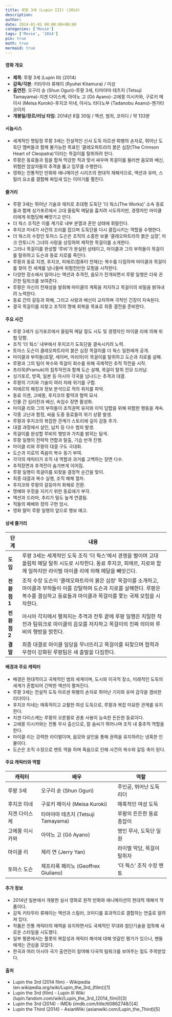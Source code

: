 ```yaml
---
title: 루팡 3세 (Lupin III) (2014)
description: 
author: 
date: 2014-01-01 00:00:00+00:00
categories: ['Movie']
tags: ['Movie', '2014']
pin: true
math: true
mermaid: true
---
```

#### 영화 개요

- **제목**: 루팡 3세 (Lupin III) (2014)  
- **감독/각본**: 키타무라 류헤이 (Ryuhei Kitamura) / 미상  
- **출연진**: 오구리 슌 (Shun Oguri)-루팡 3세, 타마야마 테츠지 (Tetsuji Tamayama)-지겐 다이스케, 아야노 고 (Gô Ayano)-고에몽 이시카와, 구로키 메이사 (Meisa Kuroki)-후지코 미네, 아사노 타다노부 (Tadanobu Asano)-젠가타 코이치  
- **개봉일/장르/러닝 타임**: 2014년 8월 30일 / 액션, 범죄, 코미디 / 약 133분  

#### 시놉시스

- 세계적인 명탐정 루팡 3세는 전설적인 신사 도둑 아르센 뤼팽의 손자로, 뛰어난 도둑단 멤버들과 함께 불가능한 목표인 ‘클레오파트라의 붉은 심장(The Crimson Heart of Cleopatra)’이라는 목걸이를 탈취하려 한다.  
- 루팡은 동료들과 힘을 합쳐 막강한 적과 맞서 싸우며 목걸이를 둘러싼 음모와 배신, 위험한 암살자들의 추격을 뚫고 임무를 수행한다.  
- 영화는 전통적인 만화와 애니메이션 시리즈의 현대적 재해석으로, 액션과 유머, 스릴러 요소를 결합해 짜임새 있는 이야기를 펼친다.  

#### 줄거리

- 루팡 3세는 뛰어난 기술과 재치로 초대형 도둑단 ‘더 웍스(The Works)’ 소속 동료들과 함께 싱가포르에서 고대 올림픽 메달을 훔치려 시도하지만, 경쟁자인 마이클 리에게 위협당해 빼앗기고 만다.  
- 더 웍스 조직은 이를 계기로 내부 분열과 혼란 상태에 휘말린다.  
- 후지코 미네가 사건의 꼬리를 잡으며 도둑단을 다시 결집시키는 역할을 수행한다.  
- 더 웍스의 수장인 토마스 도슨은 조직의 소중한 보물 ‘클레오파트라의 붉은 심장’, 마크 안토니가 그녀의 사랑을 상징하여 제작한 목걸이를 소개한다.  
- 그러나 목걸이를 완성할 ‘루비’가 분실된 상태이고, 마이클과 그의 부하들이 목걸이를 탈취하고 도슨과 동료 지로를 죽인다.  
- 루팡과 동료 지겐, 후지코, 피에르(컴퓨터 천재)는 복수를 다짐하며 마이클과 목걸이를 찾아 전 세계를 넘나들며 위험천만한 모험을 시작한다.  
- 다양한 장소에서 일어나는 액션과 추격전, 음모가 전개되면서 루팡 일행은 더욱 끈끈한 팀워크를 보여준다.  
- 루팡은 자신의 천재성을 발휘해 마이클의 계획을 저지하고 목걸이의 비밀을 밝혀내려 노력한다.  
- 동료 간의 갈등과 화해, 그리고 사랑과 배신이 교차하며 극적인 긴장이 지속된다.  
- 결국 목걸이를 되찾고 조직의 명예 회복을 목표로 최종 결전을 준비한다.

#### 주요 사건

- 루팡 3세가 싱가포르에서 올림픽 메달 절도 시도 및 경쟁자인 마이클 리에 의해 위협 당함.  
- 조직 ‘더 웍스’ 내부에서 후지코가 도둑단을 결속시키려 노력.  
- 토마스 도슨이 클레오파트라의 붉은 심장 목걸이를 더 웍스 일원에게 공개.  
- 마이클과 부하들(로얄, 세이버, 마리아)이 목걸이를 탈취하고 도슨과 지로를 살해.  
- 루팡과 그의 팀이 복수와 목걸이 회수를 위해 국제적인 추적 작전을 시작.  
- 프라묵(Pramuk)의 침투작전과 함께 도슨 살해, 목걸이 탈취 전모 드러남.  
- 싱가포르, 방콕, 일본 등 아시아 각국을 넘나드는 추격과 대결.  
- 루팡의 기지와 기술이 여러 차례 위기를 구함.  
- 피에르의 해킹과 정보 분석으로 적의 위치를 파악.  
- 동료 지겐, 고에몽, 후지코의 활약과 협력 묘사.  
- 인물 간 심리전과 배신, 속임수 장면 활성화.  
- 마이클 리와 그의 부하들이 조직권력 유지와 이익 담합을 위해 위험한 행동을 계속.  
- 각종 고난과 함정, 싸움 도중 동료들의 위기 상황 발생.  
- 루팡과 후지코의 복잡한 관계가 스토리에 깊이 감동 추가.  
- 대결 과정에서 살인, 납치 등 다수 범죄 발생.  
- 목걸이를 완성할 루비의 행방과 가치를 밝히는 탐색.  
- 루팡 일행의 전략적 연합과 탈출, 기습 반격 진행.  
- 마이클 리와 루팡의 대결 구도 극대화.  
- 도슨과 지로의 죽음이 복수 동기 부여.  
- 각각의 캐릭터가 조직 내 역할과 과거를 고백하는 장면 다수.  
- 추적장면과 추격전이 숨가쁘게 이어짐.  
- 루팡 일행이 목걸이를 되찾을 결정적 순간을 맞이.  
- 최종 대결과 복수 실행, 조직 해체 절차.  
- 후지코와 루팡의 갈등마저 화해로 전환.  
- 명예와 우정을 지키기 위한 동료애가 부각.  
- 액션과 드라마, 추리가 밀도 높게 연결됨.  
- 적들의 패배와 정의 구현 암시.  
- 영화 말미 루팡 일행의 앞으로 행보 예고.

#### 상세 줄거리

| **단계** | **내용** |
|----------|----------|
| **도입** | 루팡 3세는 세계적인 도둑 조직 ‘더 웍스’에서 경쟁을 벌이며 고대 올림픽 메달 탈취 시도로 시작한다. 동료 후지코, 피에르, 지로와 함께 일하지만 라이벌 마이클 리에 의해 메달을 빼앗긴다. |
| **전환점 1** | 조직 수장 도슨이 ‘클레오파트라의 붉은 심장’ 목걸이를 소개하고, 마이클과 부하들이 이를 강탈하며 도슨과 지로를 살해한다. 루팡은 복수를 결심하고 동료들과 마이클과 목걸이를 쫓는 국제 모험을 시작한다. |
| **전환점 2** | 아시아 각지에서 펼쳐지는 추격과 전투 끝에 루팡 일행은 치밀한 작전과 팀워크로 마이클의 음모를 저지하고 목걸이의 진짜 의미와 루비의 행방을 밝힌다. |
| **결말** | 최종 대결로 마이클 일당을 무너뜨리고 목걸이를 되찾으며 협력과 우정이 강화된 루팡팀은 새 출발을 다짐한다. |

#### 배경과 주요 캐릭터

- 배경은 현대적이고 국제적인 범죄 세계이며, 도시와 이국적 장소, 미래적인 도둑의 세계가 혼합되어 긴박한 액션이 펼쳐진다.  
- 루팡 3세는 전설적 도둑 아르센 뤼팽의 손자로 뛰어난 기지와 유머 감각을 겸비한 리더이다.  
- 후지코 미네는 매혹적이고 교활한 여성 도둑으로, 루팡과 복잡 미묘한 관계를 유지한다.  
- 지겐 다이스케는 루팡의 오른팔로 권총 사용이 능숙한 든든한 동료이다.  
- 고에몽 이시카와는 전통 무사 출신으로, 칼 솜씨가 뛰어나며 조직 내 중추적 역할을 한다.  
- 마이클 리는 강력한 라이벌이며, 음모와 살인을 통해 권력을 유지하려는 냉혹한 인물이다.  
- 도슨은 조직 수장으로 멘토 역을 하며 죽음으로 인해 사건의 복수와 갈등 축이 된다.

#### 주요 캐릭터와 역할

| **캐릭터**    | **배우**             | **역할**                         |
|---------------|----------------------|---------------------------------|
| 루팡 3세     | 오구리 슌 (Shun Oguri)   | 주인공, 뛰어난 도둑 리더          |
| 후지코 미네   | 구로키 메이사 (Meisa Kuroki) | 매혹적인 여성 도둑               |
| 지겐 다이스케 | 타마야마 테츠지 (Tetsuji Tamayama) | 루팡의 든든한 동료 총잡이        |
| 고에몽 이시카와| 아야노 고 (Gô Ayano)     | 명인 무사, 도둑단 일원           |
| 마이클 리    | 제리 연 (Jerry Yan)       | 라이벌 악당, 목걸이 탈취자        |
| 토마스 도슨  | 제프리룩 페리노 (Geoffrex Giuliano) | ‘더 웍스’ 조직 수장 멘토          |

#### 추가 정보

- 2014년 일본에서 개봉한 실사 영화로 원작 만화와 애니메이션의 현대적 재해석 작품이다.  
- 감독 키타무라 류헤이는 액션과 스릴러, 코미디를 효과적으로 결합하는 연출로 알려져 있다.  
- 작품은 전통 캐릭터의 매력을 유지하면서도 국제적인 무대와 첨단기술을 접목해 새로운 스타일을 시도했다.  
- 일부 평론에서는 플롯의 복잡성과 캐릭터 해석에 대해 엇갈린 평가가 있으나, 팬들에게는 관심을 모았다.  
- 한국과 여러 아시아 국가 출연진이 참여해 다국적 팀워크를 보여주는 점도 주목받았다.

#### 출처

- Lupin the 3rd (2014 film) - Wikipedia (en.wikipedia.org/wiki/Lupin_the_3rd_(film))[1]  
- Lupin the 3rd (film) - Lupin III Wiki (lupin.fandom.com/wiki/Lupin_the_3rd_(2014_film))[3]  
- Lupin the 3rd (2014) - IMDb (imdb.com/title/tt0862748/)[4]  
- Lupin the Third (2014) - AsianWiki (asianwiki.com/Lupin_the_Third)[5]
